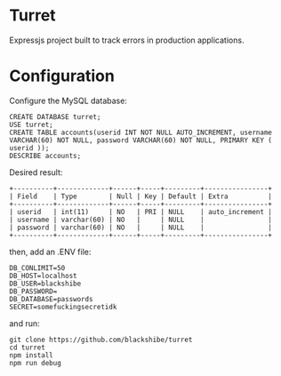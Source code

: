 # Turret

Expressjs project built to track errors in production applications.

# Configuration

Configure the MySQL database:

```
CREATE DATABASE turret;
USE turret;
CREATE TABLE accounts(userid INT NOT NULL AUTO_INCREMENT, username VARCHAR(60) NOT NULL, password VARCHAR(60) NOT NULL, PRIMARY KEY ( userid ));
DESCRIBE accounts;
```

Desired result:

```
+----------+-------------+------+-----+---------+----------------+
| Field    | Type        | Null | Key | Default | Extra          |
+----------+-------------+------+-----+---------+----------------+
| userid   | int(11)     | NO   | PRI | NULL    | auto_increment |
| username | varchar(60) | NO   |     | NULL    |                |
| password | varchar(60) | NO   |     | NULL    |                |
+----------+-------------+------+-----+---------+----------------+
```

then, add an .ENV file:

```
DB_CONLIMIT=50
DB_HOST=localhost
DB_USER=blackshibe
DB_PASSWORD=
DB_DATABASE=passwords
SECRET=somefuckingsecretidk
```

and run:

```
git clone https://github.com/blackshibe/turret
cd turret
npm install
npm run debug
```
